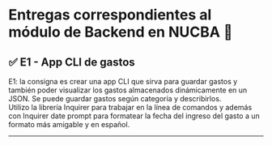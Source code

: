 <h1>Entregas correspondientes al módulo de Backend en NUCBA 	&#128175;</h1> 

<h2> &#9989; E1 -  App CLI de gastos</h2>
E1: la consigna es crear una app CLI que sirva para guardar gastos y también poder visualizar los gastos almacenados dinámicamente en un JSON. 
Se puede guardar gastos según categoría y describirlos. 

<br>
Utilizo la librería Inquirer para trabajar en la línea de comandos y además con Inquirer date prompt para formatear la fecha del ingreso del gasto a un formato más amigable y en español.

<hr>
